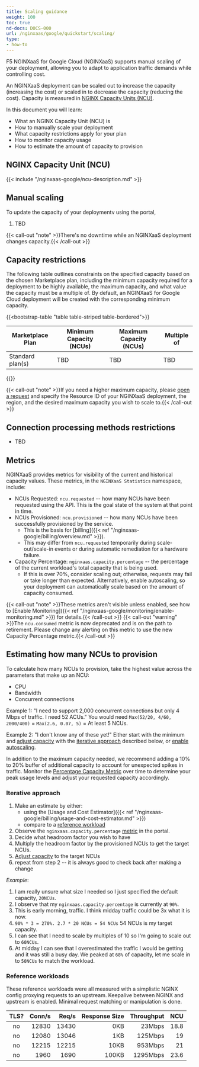 ```yaml
---
title: Scaling guidance
weight: 100
toc: true
nd-docs: DOCS-000
url: /nginxaas/google/quickstart/scaling/
type:
- how-to
---
```


F5 NGINXaaS for Google Cloud (NGINXaaS) supports manual scaling of your deployment, allowing you to adapt to application traffic demands while controlling cost.

An NGINXaaS deployment can be scaled out to increase the capacity (increasing the cost) or scaled in to decrease the capacity (reducing the cost). Capacity is measured in [NGINX Capacity Units (NCU)](#nginx-capacity-unit-ncu).

In this document you will learn:

- What an NGINX Capacity Unit (NCU) is
- How to manually scale your deployment
- What capacity restrictions apply for your plan
- How to monitor capacity usage
- How to estimate the amount of capacity to provision

## NGINX Capacity Unit (NCU)

{{< include "/nginxaas-google/ncu-description.md" >}}

## Manual scaling

To update the capacity of your deploymentv using the portal,

  1. TBD

  {{< call-out "note" >}}There's no downtime while an NGINXaaS deployment changes capacity.{{< /call-out >}}

## Capacity restrictions

The following table outlines constraints on the specified capacity based on the chosen Marketplace plan, including the minimum capacity required for a deployment to be highly available, the maximum capacity, and what value the capacity must be a multiple of. By default, an NGINXaaS for Google Cloud deployment will be created with the corresponding minimum capacity.

{{<bootstrap-table "table table-striped table-bordered">}}

| **Marketplace Plan**         | **Minimum Capacity (NCUs)** | **Maximum Capacity (NCUs)** | **Multiple of**            |
|------------------------------|-----------------------------|-----------------------------|----------------------------|
| Standard plan(s)                  | TBD                          | TBD                         | TBD                         |
{{</bootstrap-table>}}

{{< call-out "note" >}}If you need a higher maximum capacity, please [open a request](https://my.f5.com/manage/s/) and specify the Resource ID of your NGINXaaS deployment, the region, and the desired maximum capacity you wish to scale to.{{< /call-out >}}

## Connection processing methods restrictions

- TBD

## Metrics

NGINXaaS provides metrics for visibility of the current and historical capacity values. These metrics, in the `NGINXaaS Statistics` namespace, include:

- NCUs Requested: `ncu.requested` -- how many NCUs have been requested using the API. This is the goal state of the system at that point in time.
- NCUs Provisioned: `ncu.provisioned` -- how many NCUs have been successfully provisioned by the service.
  - This is the basis for [billing]({{< ref "/nginxaas-google/billing/overview.md" >}}).
  - This may differ from `ncu.requested` temporarily during scale-out/scale-in events or during automatic remediation for a hardware failure.
- Capacity Percentage: `nginxaas.capacity.percentage` -- the percentage of the current workload's total capacity that is being used.
  - If this is over 70%, consider scaling out; otherwise, requests may fail or take longer than expected. Alternatively, enable autoscaling, so your deployment can automatically scale based on the amount of capacity consumed.


{{< call-out "note" >}}These metrics aren't visible unless enabled, see how to [Enable Monitoring]({{< ref "/nginxaas-google/monitoring/enable-monitoring.md" >}}) for details.{{< /call-out >}}
{{< call-out "warning" >}}The `ncu.consumed` metric is now deprecated and is on the path to retirement. Please change any alerting on this metric to use the new Capacity Percentage metric.{{< /call-out >}}

## Estimating how many NCUs to provision

To calculate how many NCUs to provision, take the highest value across the parameters that make up an NCU:

- CPU
- Bandwidth
- Concurrent connections

Example 1: "I need to support 2,000 concurrent connections but only 4 Mbps of traffic. I need 52 ACUs." You would need `Max(52/20, 4/60, 2000/400)` = `Max(2.6, 0.07, 5)` = At least 5 NCUs.

Example 2: "I don't know any of these yet!" Either start with the minimum and [adjust capacity](#adjusting-capacity) with the [iterative approach](#iterative-approach) described below, or [enable autoscaling](#autoscaling).

In addition to the maximum capacity needed, we recommend adding a 10% to 20% buffer of additional capacity to account for unexpected spikes in traffic. Monitor the [Percentage Capacity Metric](#metrics) over time to determine your peak usage levels and adjust your requested capacity accordingly.

### Iterative approach

1. Make an estimate by either:
    - using the [Usage and Cost Estimator]({{< ref "/nginxaas-google/billing/usage-and-cost-estimator.md" >}})
    - compare to a [reference workload](#reference-workloads)
2. Observe the `nginxaas.capacity.percentage` [metric](#metrics) in the portal.
3. Decide what headroom factor you wish to have
4. Multiply the headroom factor by the provisioned NCUs to get the target NCUs.
5. [Adjust capacity](#adjusting-capacity)  to the target NCUs
6. repeat from step 2 -- it is always good to check back after making a change

*Example*:

1. I am really unsure what size I needed so I just specified the default capacity,  `20NCUs`.
2. I observe that my `nginxaas.capacity.percentage` is currently at `90%`.
3. This is early morning, traffic. I think midday traffic could be 3x what it is now.
4. `90% * 3 = 270%. 2.7 * 20 NCUs = 54 NCUs` 54 NCUs is my target capacity.
5. I can see that I need to scale by multiples of 10 so I'm going to scale out to `60NCUs`.
6. At midday I can see that I overestimated the traffic I would be getting and it was still a busy day. We peaked at `68%` of capacity, let me scale in to `50NCUs` to match the workload.

### Reference workloads

These reference workloads were all measured with a simplistic NGINX config proxying requests to an upstream. Keepalive between NGINX and upstream is enabled. Minimal request matching or manipulation is done.

| **TLS?** | **Conn/s** | **Req/s** | **Response Size** | **Throughput** | **NCU** |
|:--------:|-----------:|----------:|------------------:|---------------:|--------:|
| no       |      12830 |     13430 |               0KB |         23Mbps |    18.8 |
| no       |      12080 |     13046 |               1KB |        125Mbps |      19 |
| no       |      12215 |     12215 |              10KB |        953Mbps |      21 |
| no       |       1960 |      1690 |             100KB |       1295Mbps |    23.6 |
